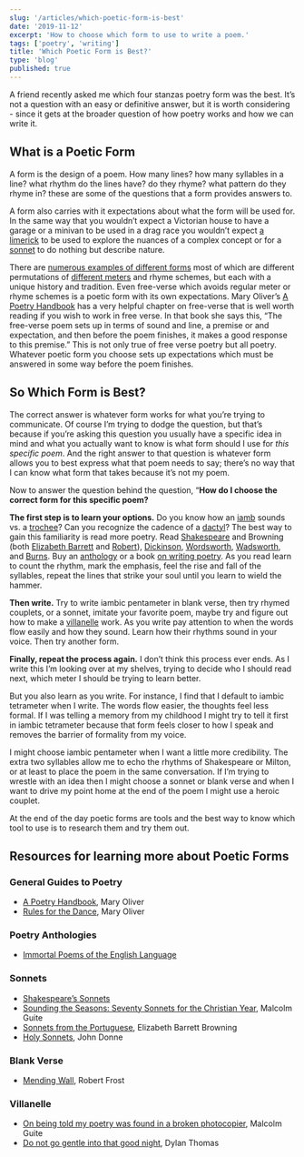 ```yaml
---
slug: '/articles/which-poetic-form-is-best'
date: '2019-11-12'
excerpt: 'How to choose which form to use to write a poem.'
tags: ['poetry', 'writing']
title: 'Which Poetic Form is Best?'
type: 'blog'
published: true
---
```


A friend recently asked me which four stanzas poetry form was the best. It’s not a question with an easy or definitive answer, but it is worth considering - since it gets at the broader question of how poetry works and how we can write it.

## What is a Poetic Form

A form is the design of a poem. How many lines? how many syllables in a line? what rhythm do the lines have? do they rhyme? what pattern do they rhyme in? these are some of the questions that a form provides answers to.

A form also carries with it expectations about what the form will be used for. In the same way that you wouldn’t expect a Victorian house to have a garage or a minivan to be used in a drag race you wouldn’t expect [a limerick](<https://en.wikipedia.org/wiki/Limerick_(poetry)>) to be used to explore the nuances of a complex concept or for a [sonnet](https://en.wikipedia.org/wiki/Sonnet) to do nothing but describe nature.

There are [numerous examples of different forms](https://www.writersdigest.com/whats-new/list-of-50-poetic-forms-for-poets) most of which are different permutations of [different meters](http://www.thepoetsgarret.com/form.html) and rhyme schemes, but each with a unique history and tradition. Even free-verse which avoids regular meter or rhyme schemes is a poetic form with its own expectations. Mary Oliver’s [A Poetry Handbook](https://www.goodreads.com/book/show/71652.A_Poetry_Handbook) has a very helpful chapter on free-verse that is well worth reading if you wish to work in free verse. In that book she says this, “The free-verse poem sets up in terms of sound and line, a premise or and expectation, and then before the poem finishes, it makes a good response to this premise.” This is not only true of free verse poetry but all poetry. Whatever poetic form you choose sets up expectations which must be answered in some way before the poem finishes.

## So Which Form is Best?

The correct answer is whatever form works for what you’re trying to communicate. Of course I’m trying to dodge the question, but that’s because if you’re asking this question you usually have a specific idea in mind and what you actually want to know is what form should I use for _this specific poem_. And the right answer to that question is whatever form allows you to best express what that poem needs to say; there’s no way that I can know what form that takes because it’s not my poem.

Now to answer the question behind the question, “**How do I choose the correct form for this specific poem?**

**The first step is to learn your options.** Do you know how an [iamb](<https://en.wikipedia.org/wiki/Iamb_(poetry)>) sounds vs. a [trochee](<https://en.wikipedia.org/wiki/Iamb_(poetry)>)? Can you recognize the cadence of a [dactyl](<https://en.wikipedia.org/wiki/Dactyl_(poetry)>)? The best way to gain this familiarity is read more poetry. Read [Shakespeare](https://www.poetryfoundation.org/poets/william-shakespeare) and Browning (both [Elizabeth Barrett](https://www.poetryfoundation.org/poets/elizabeth-barrett-browning) and [Robert](https://www.poetryfoundation.org/poets/robert-browning)), [Dickinson](https://www.poetryfoundation.org/poets/emily-dickinson), [Wordsworth](https://www.poetryfoundation.org/poets/william-wordsworth), [Wadsworth](https://www.poetryfoundation.org/poets/henry-wadsworth-longfellow), and [Burns](https://www.poetryfoundation.org/poets/robert-burns). Buy an [anthology](https://www.goodreads.com/book/show/620729.Immortal_Poems_of_the_English_Language?ac=1&from_search=true&qid=odFS4A5B0E&rank=1) or a book [on writing poetry](https://www.goodreads.com/book/show/201217.Rules_for_the_Dance?ac=1&from_search=true&qid=EhIebjCcYw&rank=1). As you read learn to count the rhythm, mark the emphasis, feel the rise and fall of the syllables, repeat the lines that strike your soul until you learn to wield the hammer.

**Then write.** Try to write iambic pentameter in blank verse, then try rhymed couplets, or a sonnet, imitate your favorite poem, maybe try and figure out how to make a [villanelle](https://en.wikipedia.org/wiki/Villanelle) work. As you write pay attention to when the words flow easily and how they sound. Learn how their rhythms sound in your voice. Then try another form.

**Finally, repeat the process again.** I don’t think this process ever ends. As I write this I’m looking over at my shelves, trying to decide who I should read next, which meter I should be trying to learn better.

But you also learn as you write. For instance, I find that I default to iambic tetrameter when I write. The words flow easier, the thoughts feel less formal. If I was telling a memory from my childhood I might try to tell it first in iambic tetrameter because that form feels closer to how I speak and removes the barrier of formality from my voice.

I might choose iambic pentameter when I want a little more credibility. The extra two syllables allow me to echo the rhythms of Shakespeare or Milton, or at least to place the poem in the same conversation. If I’m trying to wrestle with an idea then I might choose a sonnet or blank verse and when I want to drive my point home at the end of the poem I might use a heroic couplet.

At the end of the day poetic forms are tools and the best way to know which tool to use is to research them and try them out.

## Resources for learning more about Poetic Forms

### General Guides to Poetry

- [A Poetry Handbook](https://www.goodreads.com/book/show/71652.A_Poetry_Handbook), Mary Oliver
- [Rules for the Dance](https://www.goodreads.com/book/show/201217.Rules_for_the_Dance), Mary Oliver

### Poetry Anthologies

- [Immortal Poems of the English Language](https://www.goodreads.com/book/show/620729.Immortal_Poems_of_the_English_Language)

### Sonnets

- [Shakespeare’s Sonnets](http://shakespeare.mit.edu/Poetry/sonnets.html)
- [Sounding the Seasons: Seventy Sonnets for the Christian Year](https://www.goodreads.com/book/show/16688430-sounding-the-seasons), Malcolm Guite
- [Sonnets from the Portuguese](https://www.gutenberg.org/files/2002/2002-h/2002-h.htm), Elizabeth Barrett Browning
- [Holy Sonnets](http://www.sonnets.org/donne.htm), John Donne

### Blank Verse

- [Mending Wall](https://www.poetryfoundation.org/poems/44266/mending-wall), Robert Frost

### Villanelle

- [On being told my poetry was found in a broken photocopier](https://malcolmguite.wordpress.com/2011/10/06/a-villanelle-for-national-poetry-day/), Malcolm Guite
- [Do not go gentle into that good night](https://poets.org/poem/do-not-go-gentle-good-night), Dylan Thomas
